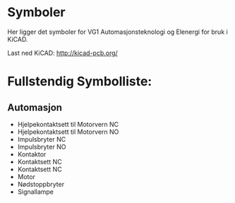 # Symboler

Her ligger det symboler for VG1 Automasjonsteknologi og Elenergi for bruk i KiCAD.

Last ned KiCAD:
http://kicad-pcb.org/

# Fullstendig Symbolliste:

## Automasjon
- Hjelpekontaktsett til Motorvern NC
- Hjelpekontaktsett til Motorvern NO
- Impulsbryter NC
- Impulsbryter NO
- Kontaktor
- Kontaktsett NC
- Kontaktsett NC
- Motor
- Nødstoppbryter
- Signallampe

